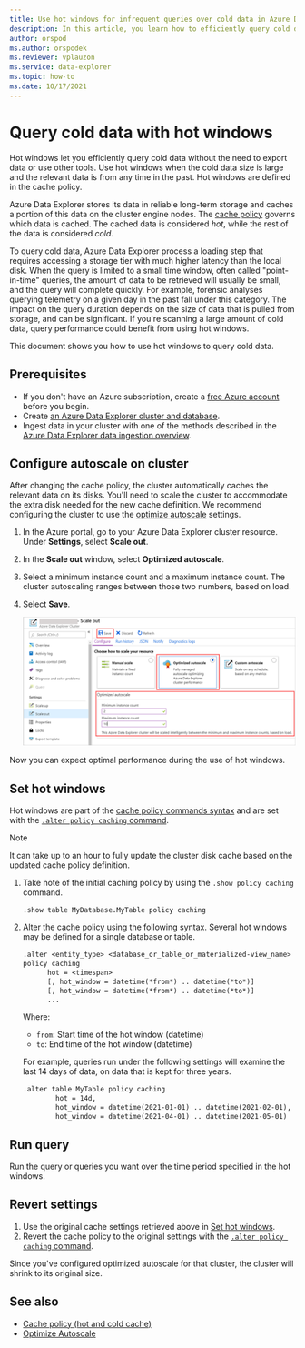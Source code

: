 ```yaml
---
title: Use hot windows for infrequent queries over cold data in Azure Data Explorer
description: In this article, you learn how to efficiently query cold data in Azure Data Explorer.
author: orspod
ms.author: orspodek
ms.reviewer: vplauzon
ms.service: data-explorer
ms.topic: how-to
ms.date: 10/17/2021
---
```

# Query cold data with hot windows

Hot windows let you efficiently query cold data without the need to export data or use other tools. Use hot windows when the cold data size is large and the relevant data is from any time in the past. Hot windows are defined in the cache policy.

Azure Data Explorer stores its data in reliable long-term storage and caches a portion of this data on the cluster engine nodes. The [cache policy](./kusto/management/cachepolicy.md) governs which data is cached. The cached data is considered *hot*, while the rest of the data is considered *cold*.  

To query cold data, Azure Data Explorer process a loading step that requires accessing a storage tier with much higher latency than the local disk. When the query is limited to a small time window, often called "point-in-time" queries, the amount of data to be retrieved will usually be small, and the query will complete quickly. For example,  forensic analyses querying telemetry on a given day in the past fall under this category. The impact on the query duration depends on the size of data that is pulled from storage, and can be significant. If you're scanning a large amount of cold data, query performance could benefit from using hot windows.



This document shows you how to use hot windows to query cold data.

## Prerequisites

* If you don't have an Azure subscription, create a [free Azure account](https://azure.microsoft.com/free/) before you begin.
* Create [an Azure Data Explorer cluster and database](create-cluster-database-portal.md).
* Ingest data in your cluster with one of the methods described in the [Azure Data Explorer data ingestion overview](ingest-data-overview.md).

## Configure autoscale on cluster

After changing the cache policy, the cluster automatically caches the relevant data on its disks. You'll need to scale the cluster to accommodate the extra disk needed for the new cache definition. We recommend configuring the cluster to use the [optimize autoscale](manage-cluster-horizontal-scaling.md) settings.

1. In the Azure portal, go to your Azure Data Explorer cluster resource. Under **Settings**, select **Scale out**. 

1. In the **Scale out** window, select **Optimized autoscale**.

1. Select a minimum instance count and a maximum instance count. The cluster autoscaling ranges between those two numbers, based on load.

1. Select **Save**.

   ![Optimized autoscale method.](media/manage-cluster-horizontal-scaling/optimized-autoscale-method.png)

Now you can expect optimal performance during the use of hot windows.

## Set hot windows

Hot windows are part of the [cache policy commands syntax](./kusto/management/show-table-cache-policy-command.md) and are set with the [`.alter policy caching` command](./kusto/management/cachepolicy.md).

> [!NOTE]
> It can take up to an hour to fully update the cluster disk cache based on the updated cache policy definition.

1. Take note of the initial caching policy by using the `.show policy caching` command.

    ```kusto
    .show table MyDatabase.MyTable policy caching 
    ```

1. Alter the cache policy using the following syntax.  Several hot windows may be defined for a single database or table.

    ```kusto
    .alter <entity_type> <database_or_table_or_materialized-view_name> policy caching 
          hot = <timespan> 
          [, hot_window = datetime(*from*) .. datetime(*to*)] 
          [, hot_window = datetime(*from*) .. datetime(*to*)] 
          ...
    ```
    
    Where:
    * `from`:  Start time of the hot window (datetime)
    * `to`:  End time of the hot window (datetime)
    
    For example, queries run under the following settings will examine the last 14 days of data, on data that is kept for three years.
    
    ```kusto
    .alter table MyTable policy caching 
            hot = 14d,
            hot_window = datetime(2021-01-01) .. datetime(2021-02-01),
            hot_window = datetime(2021-04-01) .. datetime(2021-05-01)
    ```

## Run query

Run the query or queries you want over the time period specified in the hot windows.

## Revert settings

1. Use the original cache settings retrieved above in [Set hot windows](#set-hot-windows).
1. Revert the cache policy to the original settings with the [`.alter policy caching` command](./kusto/management/show-table-cache-policy-command.md).

Since you've configured optimized autoscale for that cluster, the cluster will shrink to its original size.

## See also

* [Cache policy (hot and cold cache)](kusto/management/cachepolicy.md)
* [Optimize Autoscale](manage-cluster-horizontal-scaling.md)
